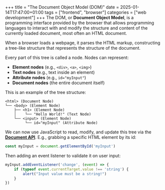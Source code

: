 +++
title = "The Document Object Model (DOM)"
date = 2025-01-14T17:47:00+01:00
tags = ["frontend", "browser"]
categories = ["web development"]
+++
The DOM, or **Document Object Model**, is a programming interface provided by the browser that allows programming languages to interact with and modify the structure and content of the currently loaded document, most often an HTML document.

When a browser loads a webpage, it parses the HTML markup, constructing a tree-like structure that represents the structure of the document.

Every part of this tree is called a node. Nodes can represent:

- **Element nodes** (e.g., `<div>`, `<a>`, `<img>`)
- **Text nodes** (e.g., text inside an element)
- **Attribute nodes** (e.g., `id="myInput"`)
- **Document nodes** (the entire document itself)

This is an example of the tree structure:

```plaintext
<html> (Document Node)
└── <body> (Element Node)
    ├── <h1> (Element Node)
    │    └── "Hello World!" (Text Node)
    └── <input> (Element Node)
         └── id="myInput" (Attribute Node)

```

We can now use JavaScript to read, modify, and update this tree via the [**Document API**](https://developer.mozilla.org/en-US/docs/Web/API/Document). E.g., grabbing a specific HTML element by its id:

```javascript
const myInput = document.getElementById('myInput')
```

Then adding an event listener to validate it on user input:

```javascript
myInput.addEventListener('change', (event) => {
    if (typeof event.currentTarget.value !== 'string') {
        alert("Input value must be a string!")
    }
})
```
